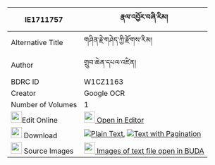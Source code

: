 |IE1711757|རྣལ་འབྱོར་བཞི་རིམ། 
| --- | --- 
|Alternative Title |གཤིན་རྗེ་གཤེད་ཀྱི་རྫོགས་རིམ།
|Author| གྲུབ་ཆེན་དཔལ་འཛིན།
|BDRC ID | W1CZ1163
|Creator | Google OCR
|Number of Volumes| 1
|<img width="25" src="https://img.icons8.com/color/25/000000/edit-property.png">Edit Online| [<img width="25" src="https://avatars.githubusercontent.com/u/45091458?s=200&v=4"> Open in Editor](http://editor.openpecha.org/IE1711757)
|<img width="25" src="https://img.icons8.com/fluent/48/000000/download-2.png"/>  Download | [![](https://img.icons8.com/color/20/000000/txt.png)Plain Text](https://github.com/Openpecha/IE1711757/releases/download/v1/naljor_shyi_rim_plain_IE1711757.zip), [![](https://img.icons8.com/color/20/000000/txt.png)Text with Pagination](https://github.com/Openpecha/IE1711757/releases/download/v1/naljor_shyi_rim_pages_IE1711757.zip)
|<img width="25" src="https://img.icons8.com/plasticine/100/000000/pictures-folder.png"/>  Source Images | [<img width="25" src="https://library.bdrc.io/icons/BUDA-small.svg"> Images of text file open in BUDA](https://library.bdrc.io/show/bdr:W1CZ1163)